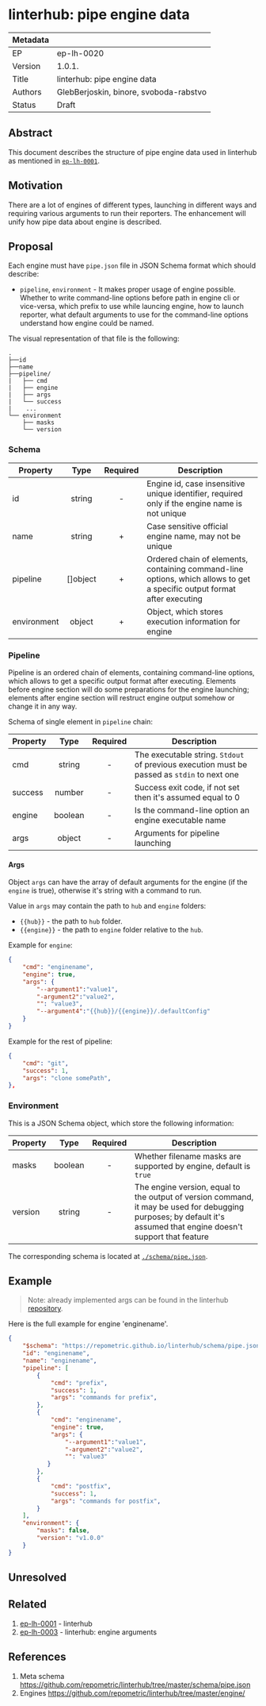 ﻿# linterhub: pipe engine data

| Metadata     |                                         |
| ------------ |-----------------------------------------|
| EP           | ep-lh-0020                              |
| Version      | 1.0.1.                                  |
| Title        | linterhub: pipe engine data             |
| Authors      | GlebBerjoskin, binore, svoboda-rabstvo  |
| Status       | Draft                                   |

## Abstract

This document describes the structure of pipe engine data used in linterhub as mentioned in [`ep-lh-0001`](#related).

## Motivation

There are a lot of engines of different types, launching in different ways and requiring various arguments to run their reporters. The enhancement will unify how pipe data about engine is described.

## Proposal

Each engine must have `pipe.json` file in JSON Schema format which should describe:

- `pipeline`, `environment` - It makes proper usage of engine possible. Whether to write command-line options before path in engine cli or vice-versa, which prefix to use while launcing engine, how  to launch reporter, what default arguments to use for the command-line options understand how engine could be named.

The visual representation of that file is the following:

```
.
├──id
├──name
├──pipeline/
|   ├── cmd
|   ├── engine
|   ├── args
|   └── success
|    ...
└── environment
    ├── masks
    └── version
```

### Schema

| Property        | Type     | Required | Description |
| -               | :-:      | :-:      | -           |
| id              | string   | -        | Engine id, case insensitive unique identifier, required only if the engine name is not unique |
| name            | string   | +        | Case sensitive official engine name, may not be unique |
| pipeline        | []object   | +        | Ordered chain of elements, containing command-line options, which allows to get a specific output format after executing |
| environment     | object   | +        | Object, which stores execution information for engine |

### Pipeline

Pipeline is an ordered chain of elements, containing command-line options, which allows to get a specific output format after executing. Elements before engine section will do some preparations for the engine launching; elements after engine section will restruct engine output somehow or change it in any way.

Schema of single element in `pipeline` chain:

| Property    | Type      | Required | Description |
| -           | :-:       | :-:      | -           |
| cmd         | string    | -        | The executable string. `Stdout` of previous execution must be passed as `stdin` to next one |
| success     | number    | -        | Success exit code, if not set then it's assumed equal to 0 |
| engine      | boolean   | -        | Is the command-line option an engine executable name |
| args        | object    | -        | Arguments for pipeline launching  |

#### Args

Object `args` can have the array of default arguments for the engine (if the `engine` is true), otherwise it's string with a command to run.

Value in `args` may contain the path to `hub` and `engine` folders:

- `{{hub}}` - the path to `hub` folder.
- `{{engine}}` - the path to `engine` folder relative to the `hub`.

Example for `engine`:

```json
{
    "cmd": "enginename",
    "engine": true,
    "args": {
        "--argument1":"value1",
        "-argument2":"value2",
        "": "value3",
        "--argument4":"{{hub}}/{{engine}}/.defaultConfig"
    }
}
```

Example for the rest of pipeline:

```json
{
    "cmd": "git",
    "success": 1,
    "args": "clone somePath",
},
```

### Environment

This is a JSON Schema object, which store the following information:

| Property    | Type     | Required | Description |
| -           | :-:      | :-:      | -           |
| masks       | boolean  | -        | Whether filename masks are supported by engine, default is `true` |
| version     | string   | -        | The engine version, equal to the output of version command, it may be used for debugging purposes; by default it's assumed that engine doesn't support that feature |

The corresponding schema is located at [`./schema/pipe.json`](#references).

## Example

> Note: already implemented args can be found in the linterhub [repository](#references).

Here is the full example for engine 'enginename'.

```json
{
    "$schema": "https://repometric.github.io/linterhub/schema/pipe.json",
    "id": "enginename",
    "name": "enginename",
    "pipeline": [
        {
            "cmd": "prefix",
            "success": 1,
            "args": "commands for prefix",
        },
        {
            "cmd": "enginename",
            "engine": true,
            "args": {
                "--argument1":"value1",
                "-argument2":"value2",
                "": "value3"
           }
        },
        {
            "cmd": "postfix",
            "success": 1,
            "args": "commands for postfix",
        }
    ],
    "environment": {
        "masks": false,
        "version": "v1.0.0"
    }
}
```

## Unresolved

## Related

1. [ep-lh-0001](ep-lh-0001.md) - linterhub
2. [ep-lh-0003](ep-lh-0003.md) - linterhub: engine arguments

## References

1. Meta schema <https://github.com/repometric/linterhub/tree/master/schema/pipe.json>
2. Engines <https://github.com/repometric/linterhub/tree/master/engine/>
